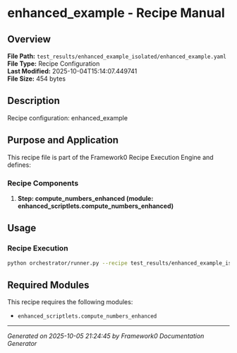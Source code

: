 # enhanced_example - Recipe Manual

## Overview
**File Path:** `test_results/enhanced_example_isolated/enhanced_example.yaml`  
**File Type:** Recipe Configuration  
**Last Modified:** 2025-10-04T15:14:07.449741  
**File Size:** 454 bytes  

## Description
Recipe configuration: enhanced_example

## Purpose and Application
This recipe file is part of the Framework0 Recipe Execution Engine and defines:

### Recipe Components
1. **Step: compute_numbers_enhanced (module: enhanced_scriptlets.compute_numbers_enhanced)**

## Usage

### Recipe Execution
```bash
python orchestrator/runner.py --recipe test_results/enhanced_example_isolated/enhanced_example.yaml
```


## Required Modules

This recipe requires the following modules:

- `enhanced_scriptlets.compute_numbers_enhanced`


---
*Generated on 2025-10-05 21:24:45 by Framework0 Documentation Generator*
